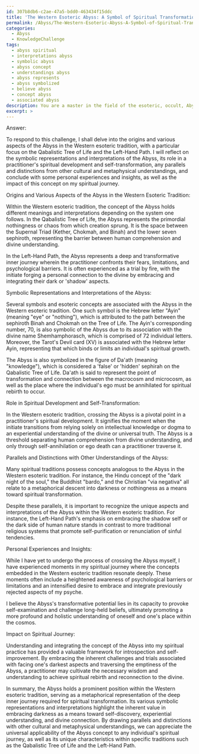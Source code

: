 ```yaml
---
id: 307b8db6-c2ae-47a5-bdd0-463434f15ddc
title: 'The Western Esoteric Abyss: A Symbol of Spiritual Transformation'
permalink: /Abyss/The-Western-Esoteric-Abyss-A-Symbol-of-Spiritual-Transformation/
categories:
  - Abyss
  - KnowledgeChallenge
tags:
  - abyss spiritual
  - interpretations abyss
  - symbolic abyss
  - abyss concept
  - understandings abyss
  - abyss represents
  - abyss symbolized
  - believe abyss
  - concept abyss
  - associated abyss
description: You are a master in the field of the esoteric, occult, Abyss and Education. You are a writer of tests, challenges, books and deep knowledge on Abyss for initiates and students to gain deep insights and understanding from. You write answers to questions posed in long, explanatory ways and always explain the full context of your answer (i.e., related concepts, formulas, examples, or history), as well as the step-by-step thinking process you take to answer the challenges. Be rigorous and thorough, and summarize the key themes, ideas, and conclusions at the end.
excerpt: >
---
```

  Answer:
  
  To respond to this challenge, I shall delve into the origins and various aspects of the Abyss in the Western esoteric tradition, with a particular focus on the Qabalistic Tree of Life and the Left-Hand Path. I will reflect on the symbolic representations and interpretations of the Abyss, its role in a practitioner's spiritual development and self-transformation, any parallels and distinctions from other cultural and metaphysical understandings, and conclude with some personal experiences and insights, as well as the impact of this concept on my spiritual journey.
  
  Origins and Various Aspects of the Abyss in the Western Esoteric Tradition:
  
  Within the Western esoteric tradition, the concept of the Abyss holds different meanings and interpretations depending on the system one follows. In the Qabalistic Tree of Life, the Abyss represents the primordial nothingness or chaos from which creation sprung. It is the space between the Supernal Triad (Kether, Chokmah, and Binah) and the lower seven sephiroth, representing the barrier between human comprehension and divine understanding.
  
  In the Left-Hand Path, the Abyss represents a deep and transformative inner journey wherein the practitioner confronts their fears, limitations, and psychological barriers. It is often experienced as a trial by fire, with the initiate forging a personal connection to the divine by embracing and integrating their dark or 'shadow' aspects.
  
  Symbolic Representations and Interpretations of the Abyss:
  
  Several symbols and esoteric concepts are associated with the Abyss in the Western esoteric tradition. One such symbol is the Hebrew letter "Ayin" (meaning "eye" or "nothing"), which is attributed to the path between the sephiroth Binah and Chokmah on the Tree of Life. The Ayin's corresponding number, 70, is also symbolic of the Abyss due to its association with the divine name Shemhamphorasch, which is comprised of 72 individual letters. Moreover, the Tarot's Devil card (XV) is associated with the Hebrew letter Ayin, representing that which binds or limits an individual's spiritual growth.
  
  The Abyss is also symbolized in the figure of Da'ath (meaning "knowledge"), which is considered a 'false' or 'hidden' sephirah on the Qabalistic Tree of Life. Da'ath is said to represent the point of transformation and connection between the macrocosm and microcosm, as well as the place where the individual's ego must be annihilated for spiritual rebirth to occur.
  
  Role in Spiritual Development and Self-Transformation:
  
  In the Western esoteric tradition, crossing the Abyss is a pivotal point in a practitioner's spiritual development. It signifies the moment when the initiate transitions from relying solely on intellectual knowledge or dogma to an experiential understanding of the divine or universal truth. The Abyss is a threshold separating human comprehension from divine understanding, and only through self-annihilation or ego death can a practitioner traverse it.
  
  Parallels and Distinctions with Other Understandings of the Abyss:
  
  Many spiritual traditions possess concepts analogous to the Abyss in the Western esoteric tradition. For instance, the Hindu concept of the "dark night of the soul," the Buddhist "bardo," and the Christian "via negativa" all relate to a metaphorical descent into darkness or nothingness as a means toward spiritual transformation.
  
  Despite these parallels, it is important to recognize the unique aspects and interpretations of the Abyss within the Western esoteric tradition. For instance, the Left-Hand Path's emphasis on embracing the shadow self or the dark side of human nature stands in contrast to more traditional religious systems that promote self-purification or renunciation of sinful tendencies.
  
  Personal Experiences and Insights:
  
  While I have yet to undergo the process of crossing the Abyss myself, I have experienced moments in my spiritual journey where the concepts embedded in the Western esoteric tradition resonate deeply. These moments often include a heightened awareness of psychological barriers or limitations and an intensified desire to embrace and integrate previously rejected aspects of my psyche.
  
  I believe the Abyss's transformative potential lies in its capacity to provoke self-examination and challenge long-held beliefs, ultimately promoting a more profound and holistic understanding of oneself and one's place within the cosmos.
  
  Impact on Spiritual Journey:
  
  Understanding and integrating the concept of the Abyss into my spiritual practice has provided a valuable framework for introspection and self-improvement. By embracing the inherent challenges and trials associated with facing one's darkest aspects and traversing the emptiness of the Abyss, a practitioner may cultivate the necessary wisdom and understanding to achieve spiritual rebirth and reconnection to the divine.
  
  In summary, the Abyss holds a prominent position within the Western esoteric tradition, serving as a metaphorical representation of the deep inner journey required for spiritual transformation. Its various symbolic representations and interpretations highlight the inherent value in embracing darkness as a means toward self-discovery, experiential understanding, and divine connection. By drawing parallels and distinctions with other cultural and metaphysical understandings, we can appreciate the universal applicability of the Abyss concept to any individual's spiritual journey, as well as its unique characteristics within specific traditions such as the Qabalistic Tree of Life and the Left-Hand Path.
